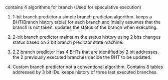 contains 4 algorithms for branch  (Used for speculative execution)

1. 1-bit branch predictor
  a simple branch predicton algorithm.
  keeps a BHT(Branch history table) for each branch and intially assumes that the branch is not taken. 
  updates the status of the branch when executing. 
  
2. 2-bit branch predictor
  maintains the status history using 2 bits
  changes status based on 2 bit branch predictor state machine.
  
3. 2,2 branch predictor
  Has 4 BHTs that are identified by 2 bit addresses. 
  the 2 previously executed branches decide the BHT to be updated. 
  
4. Custom branch predictor
  not a conventional algorithm.
  Contains 8 tables addressed by 3 bit IDs. 
  keeps history of three last executed branches. 
